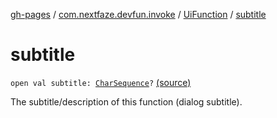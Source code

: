 [gh-pages](../../index.md) / [com.nextfaze.devfun.invoke](../index.md) / [UiFunction](index.md) / [subtitle](./subtitle.md)

# subtitle

`open val subtitle: `[`CharSequence`](https://kotlinlang.org/api/latest/jvm/stdlib/kotlin/-char-sequence/index.html)`?` [(source)](https://github.com/NextFaze/dev-fun/tree/master/devfun/src/main/java/com/nextfaze/devfun/invoke/UiFunction.kt#L57)

The subtitle/description of this function (dialog subtitle).


